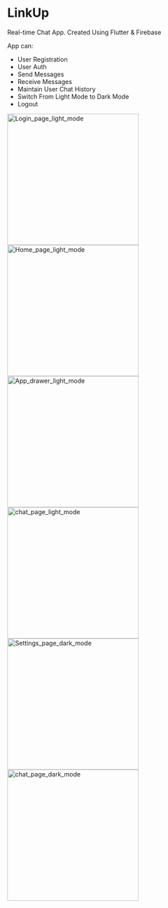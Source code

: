 # LinkUp

Real-time Chat App.
Created Using Flutter & Firebase

App can:
- User Registration
- User Auth
- Send Messages
- Receive Messages
- Maintain User Chat History
- Switch From Light Mode to Dark Mode
- Logout

<div style="display: flex; flex-wrap: wrap;">
    <img src="https://github.com/Apocalus/LinkUp/blob/master/screenshots/Screenshot_20240405_134339.png" alt="Login_page_light_mode" width="300"/>
    <img src="https://github.com/Apocalus/LinkUp/blob/master/screenshots/Screenshot_20240405_134800.png" alt="Home_page_light_mode" width="300"/>
    <img src="https://github.com/Apocalus/LinkUp/blob/master/screenshots/Screenshot_20240405_134951.png" alt="App_drawer_light_mode" width="300"/>
    <img src="https://github.com/Apocalus/LinkUp/blob/master/screenshots/Screenshot_20240405_134944.png" alt="chat_page_light_mode" width="300"/>
    <img src="https://github.com/Apocalus/LinkUp/blob/master/screenshots/Screenshot_20240405_134839.png" alt="Settings_page_dark_mode" width="300"/>
    <img src="https://github.com/Apocalus/LinkUp/blob/master/screenshots/Screenshot_20240405_134902.png" alt="chat_page_dark_mode" width="300"/>
</div>


